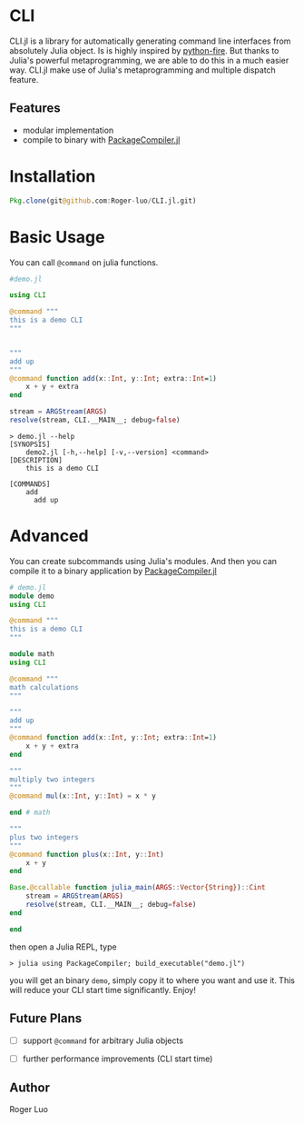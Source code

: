 # CLI

CLI.jl is a library for automatically generating command line interfaces from 
absolutely Julia object. Is is highly inspired by [python-fire](https://github.com/google/python-fire). But thanks to Julia's powerful metaprogramming, we are able to do this in a much easier way. CLI.jl make use of Julia's metaprogramming and multiple dispatch feature.

## Features

- modular implementation
- compile to binary with [PackageCompiler.jl](https://github.com/JuliaLang/PackageCompiler.jl)

# Installation

```julia
Pkg.clone(git@github.com:Roger-luo/CLI.jl.git)
```

# Basic Usage

You can call `@command` on julia functions.

```julia
#demo.jl

using CLI

@command """
this is a demo CLI
"""


"""
add up
"""
@command function add(x::Int, y::Int; extra::Int=1)
    x + y + extra
end

stream = ARGStream(ARGS)
resolve(stream, CLI.__MAIN__; debug=false)
```

```shell
> demo.jl --help
[SYNOPSIS]
	demo2.jl [-h,--help] [-v,--version] <command>
[DESCRIPTION]
	this is a demo CLI

[COMMANDS]
	add
	  add up

```

# Advanced

You can create subcommands using Julia's modules. And then you can compile it
to a binary application by [PackageCompiler.jl](https://github.com/JuliaLang/PackageCompiler.jl)


```julia
# demo.jl
module demo
using CLI

@command """
this is a demo CLI
"""

module math
using CLI

@command """
math calculations
"""

"""
add up
"""
@command function add(x::Int, y::Int; extra::Int=1)
    x + y + extra
end

"""
multiply two integers
"""
@command mul(x::Int, y::Int) = x * y

end # math

"""
plus two integers
"""
@command function plus(x::Int, y::Int)
    x + y    
end

Base.@ccallable function julia_main(ARGS::Vector{String})::Cint
    stream = ARGStream(ARGS)
    resolve(stream, CLI.__MAIN__; debug=false)
end

end
```

then open a Julia REPL, type
```julia-repl
> julia using PackageCompiler; build_executable("demo.jl")
```

you will get an binary `demo`, simply copy it to where you want and use it.
This will reduce your CLI start time significantly. Enjoy!

## Future Plans

- [ ] support `@command` for arbitrary Julia objects
- [ ] further performance improvements (CLI start time)


## Author

Roger Luo